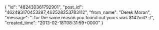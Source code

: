  {
   "id": "482430361792901",
   "post_id": "462493170453287_462528253783112",
   "from_name": "Derek Moran",
   "message": "..for the same reason you found out yours was $142mil? :/",
   "created_time": "2013-02-18T08:31:59+0000"
 }
